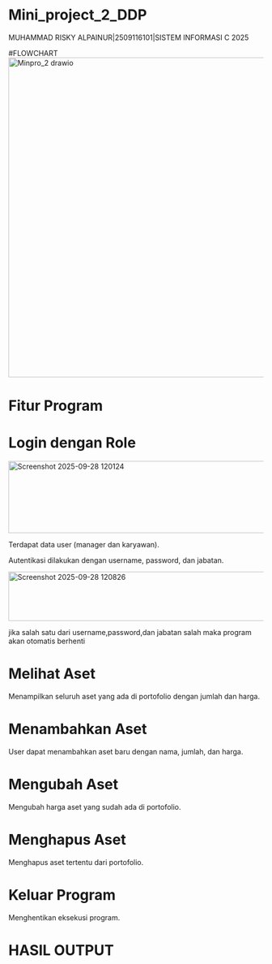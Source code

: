 # Mini_project_2_DDP
MUHAMMAD RISKY ALPAINUR|2509116101|SISTEM INFORMASI C 2025

#FLOWCHART
<img width="1982" height="630" alt="Minpro_2 drawio" src="https://github.com/user-attachments/assets/38c7976c-eb0b-4001-ae82-a6362d579a5e" />

 # Fitur Program

# Login dengan Role

<img width="570" height="142" alt="Screenshot 2025-09-28 120124" src="https://github.com/user-attachments/assets/5dc0fd3e-f1df-490b-9959-9685b58ca8a1" />


Terdapat data user (manager dan karyawan).

Autentikasi dilakukan dengan username, password, dan jabatan.

<img width="636" height="97" alt="Screenshot 2025-09-28 120826" src="https://github.com/user-attachments/assets/2aa9dbdd-9587-4c75-8b02-e5b268d1e926" />


jika salah satu dari username,password,dan jabatan salah maka program akan otomatis berhenti

# Melihat Aset

Menampilkan seluruh aset yang ada di portofolio dengan jumlah dan harga.

# Menambahkan Aset

User dapat menambahkan aset baru dengan nama, jumlah, dan harga.

# Mengubah Aset

Mengubah harga aset yang sudah ada di portofolio.

# Menghapus Aset

Menghapus aset tertentu dari portofolio.

# Keluar Program

Menghentikan eksekusi program.

# HASIL OUTPUT
